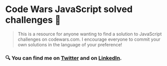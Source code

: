 # Code Wars JavaScript solved challenges 🚀

> This is a resource for anyone wanting to find a solution to JavaScript challenges on codewars.com. I encourage everyone to commit your own solutions in the language of your preference!

### 🔍 You can find me on [Twitter](https://twitter.com/_JoaquinScript) and on [LinkedIn](https://www.linkedin.com/in/joaquinvillanueva/).
